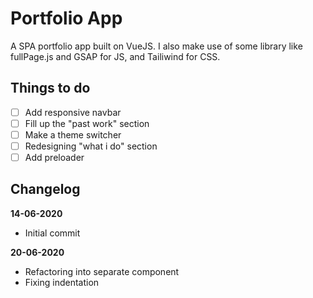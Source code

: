 # Portfolio App

A SPA portfolio app built on VueJS. I also make use of some library like fullPage.js and GSAP for JS, and Tailiwind for CSS.

## Things to do
- [ ] Add responsive navbar
- [ ] Fill up the "past work" section
- [ ] Make a theme switcher
- [ ] Redesigning "what i do" section
- [ ] Add preloader

## Changelog

**14-06-2020**
* Initial commit

**20-06-2020**
* Refactoring into separate component
* Fixing indentation


